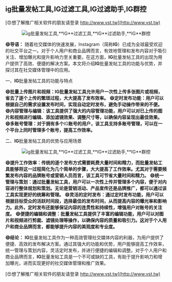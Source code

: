 ## **ig批量发帖工具,**IG**过滤工具,**IG**过滤助手,**IG**群控**

[😍想了解推广相关软件的朋友请登录 http://www.vst.tw](http://www.vst.tw)

 <center><img src="https://vst.tw/MP4/tuiguang/png/8.png" alt="ig批量发帖工具,**IG**过滤工具,**IG**过滤助手,**IG**群控"></center>

**😄导语：**
随着社交媒体的快速发展，Instagram（简称**IG**）已成为全球最受欢迎的社交平台之一。对于个人用户和商业品牌而言，有效地管理和发布内容对于吸引关注、增加曝光和提升影响力至关重要。在这方面，**IG**批量发帖工具的出现为用户提供了高效、便捷的解决方案。本文将介绍**IG**批量发帖工具的功能与优势，并探讨其在社交媒体管理中的应用。

一、**IG**批量发帖工具的功能与特点

**😄批量上传图片和视频：**IG**批量发帖工具允许用户一次性上传多张图片或视频，省去了逐个上传的繁琐过程，大大提高了发布效率。**
**😄定时发布功能：用户可以根据自己的需求设置发布时间，实现自动定时发布，避免手动操作带来的不便。**
**😄内容管理与编辑：该工具提供了强大的内容管理功能，用户可以对已上传的图片和视频进行编辑、添加滤镜效果、调整尺寸等，以确保内容呈现出最佳效果。**
**😄多账号管理：对于拥有多个**IG**账号的用户，该工具支持多账号管理，可以在一个平台上同时管理多个账号，提高工作效率。**

二、**IG**批量发帖工具的优势与应用场景

 <center><img src="https://vst.tw/MP4/tuiguang/png/2.png" alt="ig批量发帖工具,**IG**过滤工具,**IG**过滤助手,**IG**群控"></center>

**😄提升工作效率：传统的逐个发布方式需要耗费大量时间和精力，而批量发帖工具能够将这一过程简化为几个简单的步骤，大大提高了工作效率。尤其对于需要频繁发布内容的品牌账号或营销人员而言，该工具可节省大量时间和精力。**
**😄统一管理与策划：通过批量发帖工具，用户可以一次性上传并管理多个内容，便于对内容进行整体规划和策划。无论是营销活动、产品宣传还是品牌推广，都可以通过该工具实现更好的统筹和管理。**
**😄灵活的定时发布：通过定时发布功能，用户可以根据目标受众的活跃时间段，选择最佳的发布时间，从而提高内容的曝光率和影响力。此外，定时发布还能够保证内容的连贯性和持续性，增强用户对账号的关注度。**
**😄便捷的编辑和调整：批量发帖工具提供了丰富的编辑功能，用户可以对图片和视频进行剪裁、滤镜处理等操作，以确保内容的质量和吸引力。这对于个人用户和商业品牌而言，都能够提升内容的美观度和专业度。**

**😄结论：**
**IG**批量发帖工具作为一种高效管理社交媒体内容的利器，为用户提供了便捷、高效的发布解决方案。通过其强大的功能和优势，用户能够提高工作效率，统一管理与策划内容，灵活定时发布，并进行便捷的编辑和调整。对于个人用户和商业品牌而言，**IG**批量发帖工具是一个不可或缺的工具，有助于提升影响力和增加曝光，进而实现更好的社交媒体管理和推广效果。

[😍想了解推广相关软件的朋友请登录 http://www.vst.tw](http://www.vst.tw)



